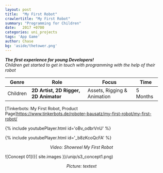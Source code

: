 ```yaml
---
layout: post
title:  "My First Robot"
crawlertitle: "My First Robot"
summary: "Programming for Children"
date:   2017 +0700
categories: uni_projects
tags: 'App Game'
author: Chase
bg: 'aside/thetower.png'
---
```

*__The first experience for young Developers!__ <br>
Children get started to get in touch with programming with the help of their robot*

Genre | Role | Focus | Time |
------------ | -------------| -------- |----|
Children | **2D Artist, 2D Rigger, 2D Animator** | Assets, Rigging & Animation | 5 Months |

[Tinkerbots: My First Robot, Product Page]https://www.tinkerbots.de/roboter-bausatz/my-first-robot/my-first-robot/ 

{% include youtubePlayer.html id='oBv_odbrVnU' %}


{% include youtubePlayer.html id='_b8zKcoQcFA' %}
<p align="center"><i> Video: Showreel My First Robot </i></p> 

![Concept 01]({{ site.images }}/unip/s3_concept1.png)
<p align="center"><i>Picture: textext </i></p>


